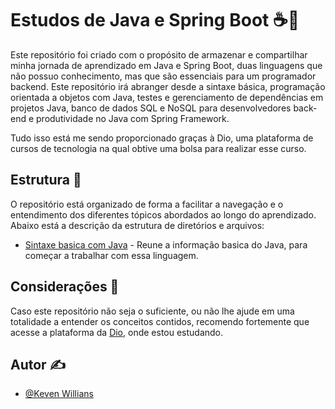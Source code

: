 
# Estudos de Java e Spring Boot ☕🍃
Este repositório foi criado com o propósito de armazenar e compartilhar minha jornada de aprendizado em Java e Spring Boot, duas linguagens que não possuo conhecimento, mas que são essenciais para um programador backend. Este repositório irá abranger desde a sintaxe básica, programação orientada a objetos com Java, testes e gerenciamento de dependências em projetos Java, banco de dados SQL e NoSQL para desenvolvedores back-end e produtividade no Java com Spring Framework.

Tudo isso está me sendo proporcionado graças à Dio, uma plataforma de cursos de tecnologia na qual obtive uma bolsa para realizar esse curso.

## Estrutura 📃
O repositório está organizado de forma a facilitar a navegação e o entendimento dos diferentes tópicos abordados ao longo do aprendizado. Abaixo está a descrição da estrutura de diretórios e arquivos:

* [Sintaxe basica com Java](./sintaxe-basica-com-java/) - Reune a informação basica do Java, para começar a trabalhar com essa linguagem.

## Considerações 🔎
Caso este repositório não seja o suficiente, ou não lhe ajude em uma totalidade a entender os conceitos contidos, recomendo fortemente que acesse a plataforma da [Dio](https://web.dio.me/), onde estou estudando.

## Autor ✍️

- [@Keven Willians](https://github.com/kevenscharttz)

